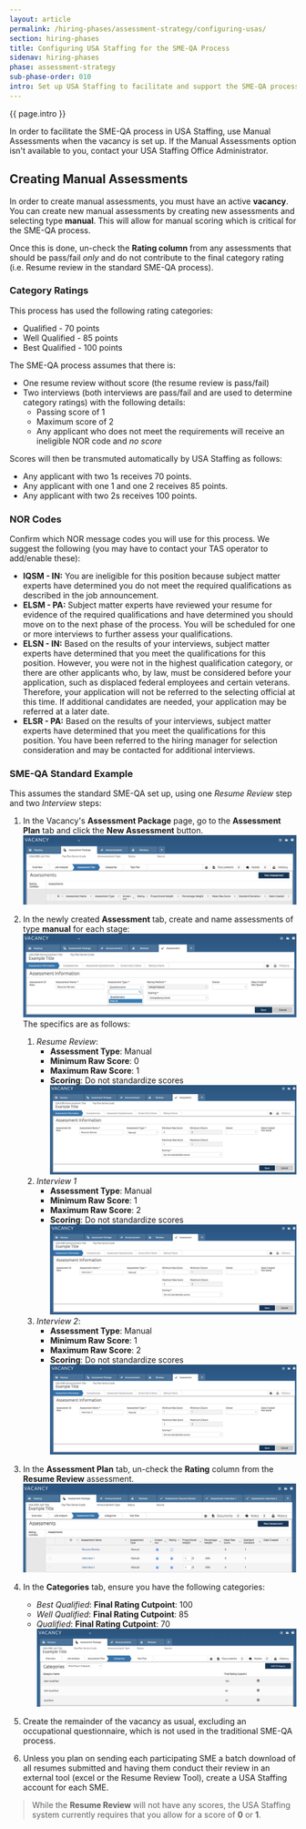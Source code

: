 ```yaml
---
layout: article
permalink: /hiring-phases/assessment-strategy/configuring-usas/
section: hiring-phases
title: Configuring USA Staffing for the SME-QA Process
sidenav: hiring-phases
phase: assessment-strategy
sub-phase-order: 010
intro: Set up USA Staffing to facilitate and support the SME-QA process.
---
```


<p class="usa-intro">
  {{ page.intro }}
</p>

In order to facilitate the SME-QA process in USA Staffing, use Manual Assessments when the vacancy is set up. If the Manual Assessments option isn't available to you, contact your USA Staffing Office Administrator.

## Creating Manual Assessments

In order to create manual assessments, you must have an active **vacancy**. You can create new manual assessments by creating new assessments and selecting type **manual**. This will allow for manual scoring which is critical for the SME-QA process.

Once this is done, un-check the **Rating column** from any assessments that should be pass/fail _only_ and do not contribute to the final category rating (i.e. Resume review in the standard SME-QA process).

### Category Ratings

This process has used the following rating categories:

* Qualified - 70 points
* Well Qualified - 85 points
* Best Qualified - 100 points

The SME-QA process assumes that there is:

* One resume review without score (the resume review is pass/fail)
* Two interviews (both interviews are pass/fail and are used to determine category ratings) with the following details:
    * Passing score of 1
    * Maximum score of 2
    * Any applicant who does not meet the requirements will receive an ineligible NOR code and _no score_

Scores will then be transmuted automatically by USA Staffing as follows:

* Any applicant with two 1s receives 70 points.
* Any applicant with one 1 and one 2 receives 85 points.
* Any applicant with two 2s receives 100 points.


### NOR Codes
Confirm which NOR message codes you will use for this process. We suggest the following (you may have to contact your TAS operator to add/enable these):

* **IQSM - IN:** You are ineligible for this position because subject matter experts have determined you do not meet the required qualifications as described in the job announcement.
* **ELSM - PA:** Subject matter experts have reviewed your resume for evidence of the required qualifications and have determined you should move on to the next phase of the process. You will be scheduled for one or more interviews to further assess your qualifications.
* **ELSN - IN:** Based on the results of your interviews, subject matter experts have determined that you meet the qualifications for this position. However, you were not in the highest qualification category, or there are other applicants who, by law, must be considered before your application, such as displaced federal employees and certain veterans. Therefore, your application will not be referred to the selecting official at this time. If additional candidates are needed, your application may be referred at a later date.
* **ELSR - PA:** Based on the results of your interviews, subject matter experts have determined that you meet the qualifications for this position. You have been referred to the hiring manager for selection consideration and may be contacted for additional interviews.


### SME-QA Standard Example
This assumes the standard SME-QA set up, using one *Resume Review* step and two *Interview* steps:
1. In the Vacancy's **Assessment Package** page, go to the **Assessment Plan** tab and click the **New Assessment** button.
    ![USA Staffing create a new assessment](/assets/img/usas/assessment-package-new-assessment.png)
    
2. In the newly created **Assessment** tab, create and name assessments of type **manual** for each stage:
    ![USA Staffing create a manual assessmnent](/assets/img/usas/assessment-creation-manual.png)
    The specifics are as follows:
    1. *Resume Review*:
        - **Assessment Type**: Manual
        - **Minimum Raw Score**: 0
        - **Maximum Raw Score**: 1
        - **Scoring**: Do not standardize scores
        ![USA Staffing create a manual assessment for Resume Review](/assets/img/usas/assessment-create-resume-review.png)
    2. *Interview 1*
        - **Assessment Type**: Manual
        - **Minimum Raw Score**: 1
        - **Maximum Raw Score**: 2
        - **Scoring**: Do not standardize scores
        ![USA Staffing create a manual assessment for interview 1](/assets/img/usas/assessment-create-interview1.png)
    3. *Interview 2*:
        - **Assessment Type**: Manual
        - **Minimum Raw Score**: 1
        - **Maximum Raw Score**: 2
        - **Scoring**: Do not standardize scores
        ![USA Staffing create a manual assessment for interview 2](/assets/img/usas/assessment-create-interview2.png)
        
3. In the **Assessment Plan** tab, un-check the **Rating** column from the **Resume Review** assessment.
    ![USA Staffing unchecked resume review assessment rating](/assets/img/usas/assessment-set-up-complete.png)
    
4. In the **Categories** tab, ensure you have the following categories:
    - *Best Qualified*: **Final Rating Cutpoint**: 100
    - *Well Qualified*: **Final Rating Cutpoint**: 85
    - *Qualified*: **Final Rating Cutpoint**: 70
    ![USA Staffing Category Ratings for SME-QA](/assets/img/usas/assessment-categories.png)

5. Create the remainder of the vacancy as usual, excluding an occupational questionnaire, which is not used in the traditional SME-QA process.

6. Unless you plan on sending each participating SME a batch download of all resumes submitted and having them conduct their review in an external tool (excel or the Resume Review Tool), create a USA Staffing account for each SME.

> While the **Resume Review** will not have any scores, the USA Staffing system currently requires that you allow for a score of **0** or **1**.
